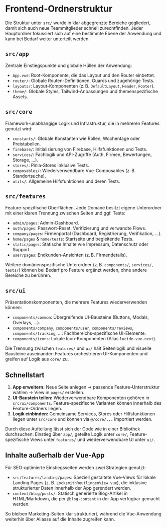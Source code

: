 # Frontend-Ordnerstruktur

Die Struktur unter `src/` wurde in klar abgegrenzte Bereiche gegliedert, damit sich auch neue Teammitglieder schnell zurechtfinden. Jeder Hauptordner fokussiert sich auf eine bestimmte Ebene der Anwendung und kann bei Bedarf weiter unterteilt werden.

## `src/app`

Zentrale Einstiegspunkte und globale Hüllen der Anwendung:

- `App.vue`: Root-Komponente, die das Layout und den Router einbettet.
- `router/`: Globale Routen-Definitionen, Guards und zugehörige Tests.
- `layouts/`: Layout-Komponenten (z. B. `DefaultLayout`, `Header`, `Footer`).
- `theme/`: Globale Styles, Tailwind-Anpassungen und themenspezifische Assets.

## `src/core`

Framework-unabhängige Logik und Infrastruktur, die in mehreren Features genutzt wird:

- `constants/`: Globale Konstanten wie Rollen, Wochentage oder Preistabellen.
- `firebase/`: Initialisierung von Firebase, Hilfsfunktionen und Tests.
- `services/`: Fachlogik und API-Zugriffe (Auth, Firmen, Bewertungen, Storage, …).
- `stores/`: Pinia-Stores inklusive Tests.
- `composables/`: Wiederverwendbare Vue-Composables (z. B. Standortsuche).
- `utils/`: Allgemeine Hilfsfunktionen und deren Tests.

## `src/features`

Feature-spezifische Oberflächen. Jede Domäne besitzt eigene Unterordner mit einer klaren Trennung zwischen Seiten und ggf. Tests:

- `admin/pages`: Admin-Dashboard.
- `auth/pages`: Passwort-Reset, Verifizierung und verwandte Flows.
- `company/pages`: Firmenportal (Dashboard, Registrierung, Verifikation, …).
- `home/pages` & `home/tests`: Startseite und begleitende Tests.
- `static/pages`: Statische Inhalte wie Impressum, Datenschutz oder Support.
- `user/pages`: Endkunden-Ansichten (z. B. Firmendetails).

Weitere domänenspezifische Unterordner (z. B. `components/`, `services/`, `tests/`) können bei Bedarf pro Feature ergänzt werden, ohne andere Bereiche zu berühren.

## `src/ui`

Präsentationskomponenten, die mehrere Features wiederverwenden können:

- `components/common`: Übergreifende UI-Bausteine (Buttons, Modals, Overlays, …).
- `components/company`, `components/user`, `components/reviews`, `components/tracking`, …: Fachbereichs-spezifische UI-Elemente.
- `components/icons`: Lokale Icon-Komponenten (Alias `lucide-vue-next`).

Die Trennung zwischen `features/` und `ui/` hält Seitenlogik und visuelle Bausteine auseinander: Features orchestrieren UI-Komponenten und greifen auf Logik aus `core/` zu.

## Schnellstart

1. **App erweitern:** Neue Seite anlegen → passende Feature-Unterstruktur wählen → View in `pages/` erstellen.
2. **UI-Baustein teilen:** Wiederverwendbare Komponenten gehören in `src/ui/components`. Feature-spezifische Varianten können innerhalb des Feature-Ordners liegen.
3. **Logik einbinden:** Gemeinsame Services, Stores oder Hilfsfunktionen liegen unter `src/core` und können via `@/core/...` importiert werden.

Durch diese Aufteilung lässt sich der Code wie in einer Bibliothek durchsuchen: Einstieg über `app/`, geteilte Logik unter `core/`, Feature-spezifische Views unter `features/` und wiederverwendbare UI unter `ui/`.

## Inhalte außerhalb der Vue-App

Für SEO-optimierte Einstiegsseiten werden zwei Strategien genutzt:

- `src/features/landing/pages`: Speziell gestaltete Vue-Views für lokale Landing Pages (z.&nbsp;B. `LocksmithReutlingenView.vue`), die inklusive strukturierter Daten innerhalb der App gerendert werden.
- `content/blog/posts/`: Statisch generierte Blog-Artikel in HTML/Markdown, die per `@blog-content` in der App verfügbar gemacht werden.

So bleiben Marketing-Seiten klar strukturiert, während die Vue-Anwendung weiterhin über Aliasse auf die Inhalte zugreifen kann.
